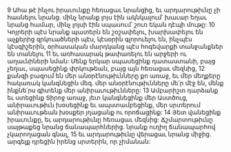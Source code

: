 9 Ահա թէ ինչու իրաւունքը հեռացաւ նրանցից,
եւ արդարութիւնը չի հասնելու նրանց.
մինչ նրանք լոյս էին ակնկալում՝
խաւար եղաւ նրանց համար,
մինչ լոյսի էին սպասում՝
շուռ եկան դէպի մութը:
10 Կոյրերի պէս նրանք պատերն են շօշափելու,
խարխափելու են աչքերից զրկուածների պէս,
կէսօրին գլորուելու են, ինչպէս կէսգիշերին,
օրհասական մարդկանց պէս հոգեվարքի տանջանքներ են տանելու
11 եւ առհասարակ թափառելու են արջերի ու աղաւնիների նման:
Մենք երկար սպասեցինք դատաստանի, բայց չեղաւ,
սպասեցինք փրկութեան, բայց այն հեռացաւ մեզնից,
12 քանզի բազում են մեր անօրէնութիւնները քո առաջ,
եւ մեր մեղքերը հակառակ կանգնեցին մեզ.
մեր անօրէնութիւնները մե՛ր մէջ են,
մենք ինքնե՛րս գիտենք մեր անիրաւութիւնները:
13 Ամբարիշտ դարձանք եւ ստեցինք Տիրոջ առաջ,
յետ կանգնեցինք մեր Աստծուց,
անիրաւութիւն խօսեցինք եւ ապստամբեցինք,
մեր սրտերում անիրաւութեան խօսքեր յղացանք ու որոճացինք:
14 Յետ վանեցինք իրաւունքը,
եւ արդարութիւնը հեռացաւ մեզնից:
Ճշմարտութիւնը սայթաքեց նրանց ճանապարհներից.
նրանք ուղիղ ճանապարհով չկարողացան գնալ,
15 եւ արդարութիւնը վերացաւ նրանց միջից.
արգելք դրեցին իրենց սրտերին, որ չիմանան:
